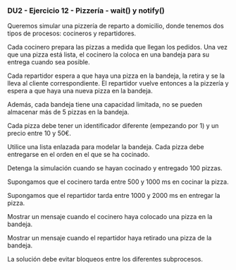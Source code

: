 ### DU2 - Ejercicio 12 - Pizzería - wait() y notify()

Queremos simular una pizzería de reparto a domicilio, donde tenemos dos tipos de procesos: cocineros y repartidores.

Cada cocinero prepara las pizzas a medida que llegan los pedidos. Una vez que una pizza está lista, el cocinero la coloca en una bandeja para su entrega cuando sea posible.

Cada repartidor espera a que haya una pizza en la bandeja, la retira y se la lleva al cliente correspondiente. El repartidor vuelve entonces a la pizzería y espera a que haya una nueva pizza en la bandeja.

Además, cada bandeja tiene una capacidad limitada, no se pueden almacenar más de 5 pizzas en la bandeja.

Cada pizza debe tener un identificador diferente (empezando por 1) y un precio entre 10 y 50€.

Utilice una lista enlazada para modelar la bandeja. Cada pizza debe entregarse en el orden en el que se ha cocinado.

Detenga la simulación cuando se hayan cocinado y entregado 100 pizzas.

Supongamos que el cocinero tarda entre 500 y 1000 ms en cocinar la pizza.

Supongamos que el repartidor tarda entre 1000 y 2000 ms en entregar la pizza.

Mostrar un mensaje cuando el cocinero haya colocado una pizza en la bandeja.

Mostrar un mensaje cuando el repartidor haya retirado una pizza de la bandeja.

La solución debe evitar bloqueos entre los diferentes subprocesos.